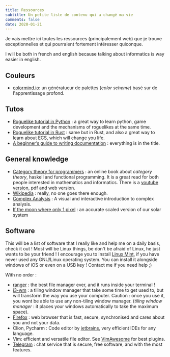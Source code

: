 ```yaml
---
title: Ressources
subtitle: Un petite liste de contenu qui a changé ma vie
comments: false
date: 2020-01-21
---
```


Je vais mettre ici toutes les ressources (principalement web) que je trouve
exceptionnelles et qui pourraient fortement intéresser quiconque.

I will be both in french and english because talking about informatics is way
easier in english.

<!--more-->

## Couleurs

- [colormind.io](https://colormind.io): un génératueur de palettes (*color scheme*) basé sur de
	l'apprentissage profond.

## Tutos

- [Roguelike tutorial in Python](http://rogueliketutorials.com/) : a great
	way to learn python, game development and the mechanisms of roguelikes
	at the same time.
- [Roguelike tutorial in Rust](https://bfnightly.bracketproductions.com/rustbook/chapter_0.html)
	: same but in Rust, and also a great way to
	learn about ECS, which will change you life.
- [A beginner’s guide to writing documentation](https://www.writethedocs.org/guide/writing/beginners-guide-to-docs/#markup-languages)
    : everything is in the title.

## General knowledge

- [Category theory for programmers](https://bartoszmilewski.com/2014/10/28/category-theory-for-programmers-the-preface/) :
	an online book about *category theory*, haskell and functional programming.
	It is a great read for both people interested in mathematics and informatics.
	There is a [youtube version](https://www.youtube.com/playlist?list=PLbgaMIhjbmEnaH_LTkxLI7FMa2HsnawM_), pdf and web version.
- [Wikipedia](https://en.wikipedia.org/wiki/Mandelbrot_set) : really, no one goes there enough.
- [Complex Analysis](https://complex-analysis.com/) : A visual and interactive introduction to complex analysis.
- [If the moon where only 1 pixel](https://joshworth.com/dev/pixelspace/pixelspace_solarsystem.html) :
    an accurate scaled version of our solar system


## Software

This will be a list of software that I really like and help me on a daily basis,
check it out ! Most will be Linux things, be don't be afraid of Linux, he just
wants to be your friend ! I encourage you to install [Linux Mint](https://linuxmint.com/),
if you have never used any GNU/Linux operating system. You can install it alongside
windows of iOS or even on a USB key ! Contact me if you need help ;)

With no order :
 - [ranger](https://github.com/ranger/ranger) : the best file manager ever, and it
	 runs inside your terminal !
 - [i3-wm](https://i3wm.org) : a tiling window manager that take some time to get
	 used to, but will transform the way you use your computer. Caution : once you
	 use it, you wont be able to use any non-tiling window manager.
	 (*tiling window manager* : it places your windows automatically
	 to take the maximum space).
 - [Firefox](https://www.mozilla.org/en-US/firefox/new/) : web browser that
	is fast, secure, synchronised and cares about you and not your data.
 - Clion, Pycharm : Code editor by [jetbrains](https://www.jetbrains.com/), very efficient IDEs for any language.
 - Vim: efficient and versatile file editor. See [VimAwesome](https://vimawesome.com/) for best plugins.
 - [Telegram](https://telegram.org/) : chat service that is secure, free software,
	 and with the most features.
